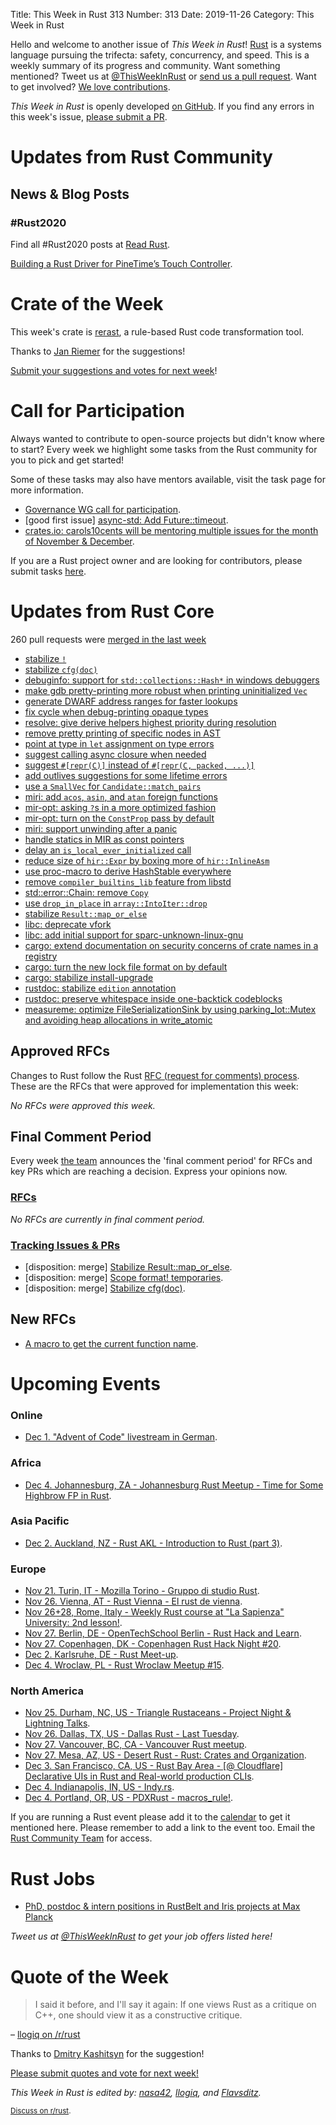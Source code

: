 Title: This Week in Rust 313
Number: 313
Date: 2019-11-26
Category: This Week in Rust

Hello and welcome to another issue of *This Week in Rust*!
[Rust](http://rust-lang.org) is a systems language pursuing the trifecta: safety, concurrency, and speed.
This is a weekly summary of its progress and community.
Want something mentioned? Tweet us at [@ThisWeekInRust](https://twitter.com/ThisWeekInRust) or [send us a pull request](https://github.com/cmr/this-week-in-rust).
Want to get involved? [We love contributions](https://github.com/rust-lang/rust/blob/master/CONTRIBUTING.md).

*This Week in Rust* is openly developed [on GitHub](https://github.com/cmr/this-week-in-rust).
If you find any errors in this week's issue, [please submit a PR](https://github.com/cmr/this-week-in-rust/pulls).

# Updates from Rust Community

## News & Blog Posts

### #Rust2020

Find all #Rust2020 posts at [Read Rust](https://readrust.net/rust-2020/).

[Building a Rust Driver for PineTime’s Touch Controller](https://medium.com/@ly.lee/building-a-rust-driver-for-pinetimes-touch-controller-cbc1a5d5d3e9?source=friends_link&sk=d8cf73fc943d9c0e960627d768f309cb).

# Crate of the Week

This week's crate is [rerast](https://github.com/google/rerast), a rule-based Rust code transformation tool.

Thanks to [Jan Riemer](https://users.rust-lang.org/t/crate-of-the-week/2704/674) for the suggestions!

[Submit your suggestions and votes for next week][submit_crate]!

[submit_crate]: https://users.rust-lang.org/t/crate-of-the-week/2704

# Call for Participation

Always wanted to contribute to open-source projects but didn't know where to start?
Every week we highlight some tasks from the Rust community for you to pick and get started!

Some of these tasks may also have mentors available, visit the task page for more information.

* [Governance WG call for participation](https://blog.rust-lang.org/inside-rust/2019/11/13/goverance-wg-cfp.html).
* [good first issue] [async-std: Add Future::timeout](https://github.com/async-rs/async-std/issues/564).
* [crates.io: carols10cents will be mentoring multiple issues for the month of November & December](https://github.com/rust-lang/crates.io/issues?q=is%3Aissue+is%3Aopen+sort%3Aupdated-desc+label%3AE-mentor).

If you are a Rust project owner and are looking for contributors, please submit tasks [here][guidelines].

[guidelines]: https://users.rust-lang.org/t/twir-call-for-participation/4821

# Updates from Rust Core

260 pull requests were [merged in the last week][merged]

[merged]: https://github.com/search?q=is%3Apr+org%3Arust-lang+is%3Amerged+merged%3A2019-11-18..2019-11-25

* [stabilize `!`](https://github.com/rust-lang/rust/pull/65355)
* [stabilize `cfg(doc)`](https://github.com/rust-lang/rust/pull/61351)
* [debuginfo: support for `std::collections::Hash*` in windows debuggers](https://github.com/rust-lang/rust/pull/66597)
* [make gdb pretty-printing more robust when printing uninitialized `Vec`](https://github.com/rust-lang/rust/pull/66576)
* [generate DWARF address ranges for faster lookups](https://github.com/rust-lang/rust/pull/66532)
* [fix cycle when debug-printing opaque types](https://github.com/rust-lang/rust/pull/66594)
* [resolve: give derive helpers highest priority during resolution](https://github.com/rust-lang/rust/pull/66529)
* [remove pretty printing of specific nodes in AST](https://github.com/rust-lang/rust/pull/66575)
* [point at type in `let` assignment on type errors](https://github.com/rust-lang/rust/pull/66539)
* [suggest calling async closure when needed](https://github.com/rust-lang/rust/pull/66239)
* [suggest `#[repr(C)]` instead of `#[repr(C, packed, ...)]`](https://github.com/rust-lang/rust/pull/66206)
* [add outlives suggestions for some lifetime errors](https://github.com/rust-lang/rust/pull/58281)
* [use a `SmallVec` for `Candidate::match_pairs`](https://github.com/rust-lang/rust/pull/66540)
* [miri: add `acos`, `asin`, and `atan` foreign functions](https://github.com/rust-lang/miri/pull/1067)
* [mir-opt: asking `?`s in a more optimized fashion](https://github.com/rust-lang/rust/pull/66282)
* [mir-opt: turn on the `ConstProp` pass by default](https://github.com/rust-lang/rust/pull/66074)
* [miri: support unwinding after a panic](https://github.com/rust-lang/miri/pull/693)
* [handle statics in MIR as const pointers](https://github.com/rust-lang/rust/pull/66587)
* [delay an `is_local_ever_initialized` call](https://github.com/rust-lang/rust/pull/66537)
* [reduce size of `hir::Expr` by boxing more of `hir::InlineAsm`](https://github.com/rust-lang/rust/pull/66515) 
* [use proc-macro to derive HashStable everywhere](https://github.com/rust-lang/rust/pull/66279)
* [remove `compiler_builtins_lib` feature from libstd](https://github.com/rust-lang/rust/pull/66538)
* [std::error::Chain: remove `Copy`](https://github.com/rust-lang/rust/pull/66511)
* [use `drop_in_place` in `array::IntoIter::drop`](https://github.com/rust-lang/rust/pull/65821)
* [stabilize `Result::map_or_else`](https://github.com/rust-lang/rust/pull/66322)
* [libc: deprecate vfork](https://github.com/rust-lang/libc/pull/1574)
* [libc: add initial support for sparc-unknown-linux-gnu](https://github.com/rust-lang/libc/pull/1567)
* [cargo: extend documentation on security concerns of crate names in a registry](https://github.com/rust-lang/cargo/pull/7616)
* [cargo: turn the new lock file format on by default](https://github.com/rust-lang/cargo/pull/7579)
* [cargo: stabilize install-upgrade](https://github.com/rust-lang/cargo/pull/7560)
* [rustdoc: stabilize `edition` annotation](https://github.com/rust-lang/rust/pull/66238)
* [rustdoc: preserve whitespace inside one-backtick codeblocks](https://github.com/rust-lang/rust/pull/65613)
* [measureme: optimize FileSerializationSink by using parking_lot::Mutex and avoiding heap allocations in write_atomic](https://github.com/rust-lang/measureme/pull/88)

## Approved RFCs

Changes to Rust follow the Rust [RFC (request for comments)
process](https://github.com/rust-lang/rfcs#rust-rfcs). These
are the RFCs that were approved for implementation this week:

*No RFCs were approved this week.*

## Final Comment Period

Every week [the team](https://www.rust-lang.org/team.html) announces the
'final comment period' for RFCs and key PRs which are reaching a
decision. Express your opinions now.

### [RFCs](https://github.com/rust-lang/rfcs/labels/final-comment-period)

*No RFCs are currently in final comment period.*

### [Tracking Issues & PRs](https://github.com/rust-lang/rust/labels/final-comment-period)

* [disposition: merge] [Stabilize Result::map_or_else](https://github.com/rust-lang/rust/pull/66322).
* [disposition: merge] [Scope format! temporaries](https://github.com/rust-lang/rust/pull/64856).
* [disposition: merge] [Stabilize cfg(doc)](https://github.com/rust-lang/rust/pull/61351).

## New RFCs

* [A macro to get the current function name](https://github.com/rust-lang/rfcs/pull/2818).

# Upcoming Events

### Online

* [Dec  1. "Advent of Code" livestream in German](https://github.com/scy/advent-of-code).

### Africa

* [Dec  4. Johannesburg, ZA - Johannesburg Rust Meetup - Time for Some Highbrow FP in Rust](https://www.meetup.com/Johannesburg-Rust-Meetup/events/cpdtkryzqbgb/).

### Asia Pacific

* [Dec  2. Auckland, NZ - Rust AKL - Introduction to Rust (part 3)](https://www.meetup.com/rust-akl/events/259481456/).

### Europe

* [Nov 21. Turin, IT - Mozilla Torino - Gruppo di studio Rust](https://www.meetup.com/Mozilla-Torino/events/265961100).
* [Nov 26. Vienna, AT - Rust Vienna - El rust de vienna](https://www.meetup.com/Rust-Vienna/events/266365092/).
* [Nov 26+28, Rome, Italy - Weekly Rust course at "La Sapienza" University: 2nd lesson!](https://lugsapienza.altervista.org/corsorust-nov2019).
* [Nov 27. Berlin, DE - OpenTechSchool Berlin - Rust Hack and Learn](https://www.meetup.com/opentechschool-berlin/events/nxdpgryzpbkc/).
* [Nov 27. Copenhagen, DK - Copenhagen Rust Hack Night #20](https://cph.rs/).
* [Dec  2. Karlsruhe, DE - Rust Meet-up](https://www.meetup.com/Rust-Hack-Learn-Karlsruhe/events/266554688/).
* [Dec  4. Wroclaw, PL - Rust Wroclaw Meetup #15](https://www.meetup.com/Rust-Wroclaw/events/266756721/).

### North America

* [Nov 25. Durham, NC, US - Triangle Rustaceans - Project Night & Lightning Talks](https://www.meetup.com/triangle-rustaceans/events/mfglwpyzpbhc/).
* [Nov 26. Dallas, TX, US - Dallas Rust - Last Tuesday](https://www.meetup.com/Dallas-Rust/events/zfgwzmyzpbjc/).
* [Nov 27. Vancouver, BC, CA - Vancouver Rust meetup](https://www.meetup.com/Vancouver-Rust/events/rwcpfryzpbkc/).
* [Nov 27. Mesa, AZ, US - Desert Rust - Rust: Crates and Organization](https://www.meetup.com/Desert-Rustaceans/events/wmmphryzpbkc/).
* [Dec  3. San Francisco, CA, US - Rust Bay Area - [@ Cloudflare] Declarative UIs in Rust and Real-world production CLIs](https://www.meetup.com/Rust-Bay-Area/events/266571982).
* [Dec  4. Indianapolis, IN, US - Indy.rs](https://www.meetup.com/indyrs/events/mffbtpyzqbgb/).
* [Dec  4. Portland, OR, US - PDXRust - macros_rule!](https://www.meetup.com/PDXRust/events/264733991/).

If you are running a Rust event please add it to the [calendar] to get
it mentioned here. Please remember to add a link to the event too.
Email the [Rust Community Team][community] for access.

[calendar]: https://www.google.com/calendar/embed?src=apd9vmbc22egenmtu5l6c5jbfc%40group.calendar.google.com
[community]: mailto:community-team@rust-lang.org

# Rust Jobs

* [PhD, postdoc & intern positions in RustBelt and Iris projects at Max Planck](https://users.rust-lang.org/t/jobs-phd-postdoc-intern-positions-in-rustbelt-and-iris-projects-at-max-planck/35016)

*Tweet us at [@ThisWeekInRust](https://twitter.com/ThisWeekInRust) to get your job offers listed here!*

# Quote of the Week

> I said it before, and I'll say it again: If one views Rust as a critique on C++, one should view it as a constructive critique.

– [llogiq on /r/rust](https://www.reddit.com/r/rust/comments/dyr8ps/rust_from_a_cc_point_of_view_viceversa/f835w7h)

Thanks to [Dmitry Kashitsyn](https://users.rust-lang.org/t/twir-quote-of-the-week/328/741) for the suggestion!

[Please submit quotes and vote for next week!](https://users.rust-lang.org/t/twir-quote-of-the-week/328)

*This Week in Rust is edited by: [nasa42](https://github.com/nasa42), [llogiq](https://github.com/llogiq), and [Flavsditz](https://github.com/Flavsditz).*

<small>[Discuss on r/rust]().</small>
